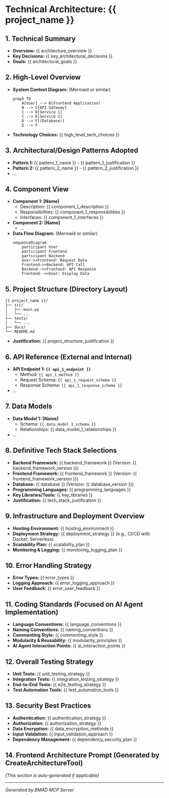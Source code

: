 # Technical Architecture: {{ project_name }}

## 1. Technical Summary
   - **Overview:** {{ architecture_overview }}
   - **Key Decisions:** {{ key_architectural_decisions }}
   - **Goals:** {{ architectural_goals }}

## 2. High-Level Overview
   - **System Context Diagram:** (Mermaid or similar)
     ```mermaid
     graph TD
         A[User] --> B(Frontend Application)
         B --> C{API Gateway}
         C --> D[Service 1]
         C --> E[Service 2]
         D --> F[(Database)]
         E --> F
     ```
   - **Technology Choices:** {{ high_level_tech_choices }}

## 3. Architectural/Design Patterns Adopted
   - **Pattern 1:** {{ pattern_1_name }} - {{ pattern_1_justification }}
   - **Pattern 2:** {{ pattern_2_name }} - {{ pattern_2_justification }}
   - ...

## 4. Component View
   - **Component 1: [Name]**
     - Description: {{ component_1_description }}
     - Responsibilities: {{ component_1_responsibilities }}
     - Interfaces: {{ component_1_interfaces }}
   - **Component 2: [Name]**
     - ...
   - **Data Flow Diagram:** (Mermaid or similar)
     ```mermaid
     sequenceDiagram
         participant User
         participant Frontend
         participant Backend
         User->>Frontend: Request Data
         Frontend->>Backend: API Call
         Backend-->>Frontend: API Response
         Frontend-->>User: Display Data
     ```

## 5. Project Structure (Directory Layout)
   ```
   {{ project_name }}/
   ├── src/
   │   ├── main.py
   │   └── ...
   ├── tests/
   │   └── ...
   ├── docs/
   └── README.md
   ```
   - **Justification:** {{ project_structure_justification }}

## 6. API Reference (External and Internal)
   - **API Endpoint 1: `{{ api_1_endpoint }}`**
     - Method: `{{ api_1_method }}`
     - Request Schema: `{{ api_1_request_schema }}`
     - Response Schema: `{{ api_1_response_schema }}`
   - ...

## 7. Data Models
   - **Data Model 1: [Name]**
     - Schema: `{{ data_model_1_schema }}`
     - Relationships: {{ data_model_1_relationships }}
   - ...

## 8. Definitive Tech Stack Selections
   - **Backend Framework:** {{ backend_framework }} (Version: {{ backend_framework_version }})
   - **Frontend Framework:** {{ frontend_framework }} (Version: {{ frontend_framework_version }})
   - **Database:** {{ database }} (Version: {{ database_version }})
   - **Programming Languages:** {{ programming_languages }}
   - **Key Libraries/Tools:** {{ key_libraries }}
   - **Justification:** {{ tech_stack_justification }}

## 9. Infrastructure and Deployment Overview
   - **Hosting Environment:** {{ hosting_environment }}
   - **Deployment Strategy:** {{ deployment_strategy }} (e.g., CI/CD with Docker, Serverless)
   - **Scalability Plan:** {{ scalability_plan }}
   - **Monitoring & Logging:** {{ monitoring_logging_plan }}

## 10. Error Handling Strategy
   - **Error Types:** {{ error_types }}
   - **Logging Approach:** {{ error_logging_approach }}
   - **User Feedback:** {{ error_user_feedback }}

## 11. Coding Standards (Focused on AI Agent Implementation)
   - **Language Conventions:** {{ language_conventions }}
   - **Naming Conventions:** {{ naming_conventions }}
   - **Commenting Style:** {{ commenting_style }}
   - **Modularity & Reusability:** {{ modularity_principles }}
   - **AI Agent Interaction Points:** {{ ai_interaction_points }}

## 12. Overall Testing Strategy
   - **Unit Tests:** {{ unit_testing_strategy }}
   - **Integration Tests:** {{ integration_testing_strategy }}
   - **End-to-End Tests:** {{ e2e_testing_strategy }}
   - **Test Automation Tools:** {{ test_automation_tools }}

## 13. Security Best Practices
   - **Authentication:** {{ authentication_strategy }}
   - **Authorization:** {{ authorization_strategy }}
   - **Data Encryption:** {{ data_encryption_methods }}
   - **Input Validation:** {{ input_validation_approach }}
   - **Dependency Management:** {{ dependency_security_plan }}

## 14. Frontend Architecture Prompt (Generated by CreateArchitectureTool)
   *(This section is auto-generated if applicable)*

---
*Generated by BMAD MCP Server*
